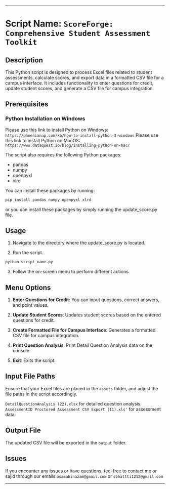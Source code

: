 

---

# Script Name: `ScoreForge: Comprehensive Student Assessment Toolkit`

## Description

This Python script is designed to process Excel files related to student assessments, calculate scores, and export data in a formatted CSV file for a campus interface. It includes functionality to enter questions for credit, update student scores, and generate a CSV file for campus integration.

## Prerequisites

### Python Installation on Windows
Please use this link to install Python on Windows: `https://phoenixnap.com/kb/how-to-install-python-3-windows`
Please use this link to install Python on MacOS: `https://www.dataquest.io/blog/installing-python-on-mac/`


The script also requires the following Python packages:

- pandas
- numpy
- openpyxl
- xlrd

You can install these packages by running:

```bash
pip install pandas numpy openpyxl xlrd
```

or you can install these packages by simply running the update_score.py file.

## Usage
1. Navigate to the directory where the update_score.py is located.

2. Run the script.

```bash
python script_name.py 
```

3. Follow the on-screen menu to perform different actions.

## Menu Options

1. **Enter Questions for Credit**: You can input questions, correct answers, and point values.

2. **Update Student Scores**: Updates student scores based on the entered questions for credit.

3. **Create Formatted File for Campus Interface**: Generates a formatted CSV file for campus integration.

4. **Print Question Analysis**: Print Detail Question Analysis data on the console.

5. **Exit**: Exits the script.

## Input File Paths

Ensure that your Excel files are placed in the `assets` folder, and adjust the file paths in the script accordingly.

`DetailQuestionAnalysis (22).xlsx` for detailed question analysis.
`AssessmentID Proctored Assessment CSV Export (11).xls'` for assessment data.

## Output File
The updated CSV file will be exported in the `output` folder. 

## Issues

If you encounter any issues or have questions, feel free to contact me or sajid through our emails:`osamabinazam@gmail.com` or `sbhattti1212@gmail.com`

---
